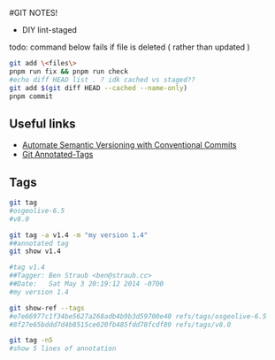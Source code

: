 #GIT NOTES!

-   DIY lint-staged

todo: command below fails if file is deleted ( rather than updated )

```sh
git add \<files\>
pnpm run fix && pnpm run check
#echo diff HEAD list . ? idk cached vs staged??
git add $(git diff HEAD --cached --name-only)
pnpm commit
```

## Useful links

-   [Automate Semantic Versioning with Conventional Commits](https://medium.com/@jsilvax/automate-semantic-versioning-with-conventional-commits-d76a9f45f2fa)
-   [Git Annotated-Tags](https://git-scm.com/book/en/v2/Git-Basics-Tagging#Annotated-Tags)

## Tags

```sh
git tag
#osgeolive-6.5
#v8.0

git tag -a v1.4 -m "my version 1.4"
##annotated tag
git show v1.4

#tag v1.4
##Tagger: Ben Straub <ben@straub.cc>
##Date:   Sat May 3 20:19:12 2014 -0700
#my version 1.4

git show-ref --tags
#e7e66977c1f34be5627a268adb4b9b3d59700e40 refs/tags/osgeolive-6.5
#8f27e65bddd7d4b8515ce620fb485fdd78fcdf89 refs/tags/v8.0

git tag -n5
#show 5 lines of annotation
```
